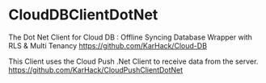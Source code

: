 # CloudDBClientDotNet
The Dot Net Client for Cloud DB : Offline Syncing Database Wrapper with RLS &amp; Multi Tenancy
https://github.com/KarHack/Cloud-DB

This Client uses the Cloud Push .Net Client to receive data from the server. https://github.com/KarHack/CloudPushClientDotNet
